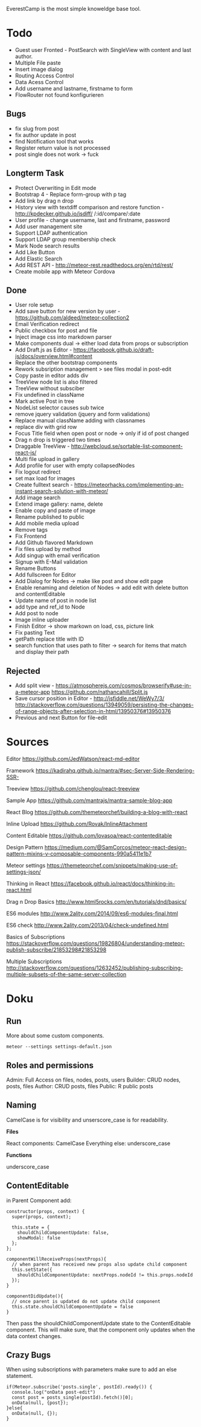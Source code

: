 EverestCamp is the most simple knoweldge base tool.

# Todo

* Guest user Fronted - PostSearch with SingleView with content and last author.
* Multiple File paste
* Insert image dialog
* Routing Access Control
* Data Acess Control
* Add username and lastname, firstname to form
* FlowRouter not found konfigurieren

## Bugs

* fix slug from post
* fix author update in post
* find Notification tool that works
* Register return value is not processed
* post single does not work -> fuck

## Longterm Task

* Protect Overwriting in Edit mode
* Bootstrap 4 - Replace form-group with p tag
* Add link by drag n drop
* History view with textdiff comparison and restore function - http://kpdecker.github.io/jsdiff/ /:id/compare/:date
* User profile - change username, last and firstname, password
* Add user management site
* Support LDAP authentication
* Support LDAP group membership check
* Mark Node search results
* Add Like Button
* Add Elastic Search
* Add REST API - http://meteor-rest.readthedocs.org/en/rtd/rest/
* Create mobile app with Meteor Cordova

## Done

* User role setup
* Add save button for new version by user - https://github.com/aldeed/meteor-collection2
* Email Verification redirect
* Public checkbox for post and file
* Inject image css into markdown parser
* Make components dual -> either load data from props or subscription
* Add Draft.js as Editor - https://facebook.github.io/draft-js/docs/overview.html#content
* Replace the other bootstrap components
* Rework subsription management > see files modal in post-edit
* Copy paste in editor adds div
* TreeView node list is also filtered
* TreeView without subsciber
* Fix undefined in className
* Mark active Post in tree
* NodeList selector causes sub twice
* remove jquery validation (jquery and form validations)
* Replace manual className adding with classnames
* replace div with grid row
* Focus Title field when open post or node -> only if id of post changed
* Drag n drop is triggered two times
* Draggable TreeView - http://webcloud.se/sortable-list-component-react-js/
* Multi file upload in gallery
* Add profile for user with empty collapsedNodes
* Fix logout redirect
* set max load for images
* Create fulltext search - https://meteorhacks.com/implementing-an-instant-search-solution-with-meteor/
* Add image search
* Extend image gallery: name, delete
* Enable copy and paste of image
* Rename published to public
* Add mobile media upload
* Remove tags
* Fix Frontend
* Add Github flavored Markdown
* Fix files upload by method
* Add singup with email verification
* Signup with E-Mail validation
* Rename Buttons
* Add fullscreen for Editor
* Add Dialog for Nodes -> make like post and show edit page
* Enable renaming and deletion of Nodes -> add edit with delete button and contentEditable
* Update name of post in node list
* add type and ref_id to Node
* Add post to node
* Image inline uploader
* Finish Editor -> show markown on load, css, picture link
* Fix pasting Text
* getPath replace title with ID
* search function that uses path to filter -> search for items that match and display their path

## Rejected

* Add split view - https://atmospherejs.com/cosmos/browserify#use-in-a-meteor-app  https://github.com/nathancahill/Split.js
* Save cursor position in Editor - http://jsfiddle.net/WeWy7/3/  http://stackoverflow.com/questions/13949059/persisting-the-changes-of-range-objects-after-selection-in-html/13950376#13950376
* Previous and next Button for file-edit

# Sources

Editor
https://github.com/JedWatson/react-md-editor

Framework
https://kadirahq.github.io/mantra/#sec-Server-Side-Rendering-SSR-

Treeview
https://github.com/chenglou/react-treeview

Sample App
https://github.com/mantrajs/mantra-sample-blog-app

React Blog
https://github.com/themeteorchef/building-a-blog-with-react

Inline Upload
https://github.com/Rovak/InlineAttachment

Content Editable
https://github.com/lovasoa/react-contenteditable

Design Pattern
https://medium.com/@SamCorcos/meteor-react-design-pattern-mixins-v-composable-components-990a5411e1b7

Meteor settings
https://themeteorchef.com/snippets/making-use-of-settings-json/

Thinking in React
https://facebook.github.io/react/docs/thinking-in-react.html

Drag n Drop Basics
http://www.html5rocks.com/en/tutorials/dnd/basics/

ES6 modules
http://www.2ality.com/2014/09/es6-modules-final.html

ES6 check
http://www.2ality.com/2013/04/check-undefined.html

Basics of Subscriptions
https://stackoverflow.com/questions/19826804/understanding-meteor-publish-subscribe/21853298#21853298

Multiple Subscriptions
http://stackoverflow.com/questions/12632452/publishing-subscribing-multiple-subsets-of-the-same-server-collection

# Doku

## Run

More about some custom components.

    meteor --settings settings-default.json

## Roles and permissions

Admin: Full Access on files, nodes, posts, users
Builder: CRUD nodes, posts, files
Author: CRUD posts, files
Public: R public posts

## Naming

CamelCase is for visibility and unserscore_case is for readability.

**Files**

React components: CamelCase
Everything else: underscore_case

**Functions**

underscore_case

## ContentEditable

in Parent Component add:

```
constructor(props, context) {
  super(props, context);

  this.state = {
    shouldChildComponentUpdate: false,
    showModal: false
  };
};

componentWillReceiveProps(nextProps){
  // when parent has received new props also update child component
  this.setState({
    shouldChildComponentUpdate: nextProps.nodeId != this.props.nodeId
  });
}

componentDidUpdate(){
  // once parent is updated do not update child component
  this.state.shouldChildComponentUpdate = false
}
```

Then pass the shouldChildComponentUpdate state to the ContentEditable component.
This will make sure, that the component only updates when the data context changes.

## Crazy Bugs

When using subscriptions with parameters make sure to add an else statement.

```
if(Meteor.subscribe('posts.single', postId).ready()) {
  console.log("onData post-edit")
  const post = posts_single(postId).fetch()[0];
  onData(null, {post});
}else{
  onData(null, {});
}
```
